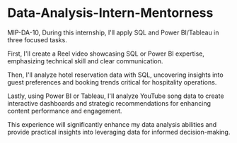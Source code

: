 # Data-Analysis-Intern-Mentorness
MIP-DA-10, During this internship, I'll apply SQL and Power BI/Tableau in three focused tasks.

First, I'll create a Reel video showcasing SQL or Power BI expertise, emphasizing technical skill and clear communication.


Then, I'll analyze hotel reservation data with SQL, uncovering insights into guest preferences and booking trends critical for hospitality operations. 


Lastly, using Power BI or Tableau, I'll analyze YouTube song data to create interactive dashboards and strategic recommendations for enhancing content performance and engagement. 


This experience will significantly enhance my data analysis abilities and provide practical insights into leveraging data for informed decision-making.
